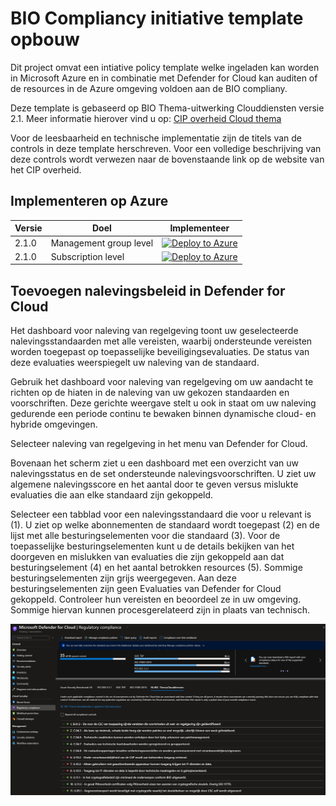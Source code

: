 # BIO Compliancy initiative template opbouw

Dit project omvat een intiative policy template welke ingeladen kan worden in Microsoft Azure en in combinatie met Defender for Cloud kan auditen of de resources in de Azure omgeving voldoen aan de BIO compliany.


Deze template is gebaseerd op BIO Thema-uitwerking Clouddiensten versie 2.1.
Meer informatie hierover vind u op: [CIP overheid Cloud thema](https://cip-overheid.nl/productcategorie%C3%ABn-en-worshops/producten/bio-en-thema-uitwerkingen/#Clouddiensten/) 

Voor de leesbaarheid en technische implementatie zijn de titels van de controls in deze template herschreven. Voor een volledige beschrijving van deze controls wordt verwezen naar de bovenstaande link op de website van het CIP overheid.

## Implementeren op Azure

| Versie | Doel | Implementeer |
|---|---|---|
| 2.1.0 | Management group level | [![Deploy to Azure](https://aka.ms/deploytoazurebutton)](https://portal.azure.com/#create/Microsoft.Template/uri/https%3A%2F%2Fraw.githubusercontent.com%2FAzure%2FBio-Compliancy%2Fmain%2FARM%2FBIO-azuredeploy.json) |
| 2.1.0 | Subscription level | [![Deploy to Azure](https://aka.ms/deploytoazurebutton)](https://portal.azure.com/#create/Microsoft.Template/uri/https%3A%2F%2Fraw.githubusercontent.com%2FAzure%2FBio-Compliancy%2Fmain%2FARM%2FBIO-azuredeploy.json) |

## Toevoegen nalevingsbeleid in Defender for Cloud

Het dashboard voor naleving van regelgeving toont uw geselecteerde nalevingsstandaarden met alle vereisten, waarbij ondersteunde vereisten worden toegepast op toepasselijke beveiligingsevaluaties. De status van deze evaluaties weerspiegelt uw naleving van de standaard.

Gebruik het dashboard voor naleving van regelgeving om uw aandacht te richten op de hiaten in de naleving van uw gekozen standaarden en voorschriften. Deze gerichte weergave stelt u ook in staat om uw naleving gedurende een periode continu te bewaken binnen dynamische cloud- en hybride omgevingen.

Selecteer naleving van regelgeving in het menu van Defender for Cloud.

Bovenaan het scherm ziet u een dashboard met een overzicht van uw nalevingsstatus en de set ondersteunde nalevingsvoorschriften. U ziet uw algemene nalevingsscore en het aantal door te geven versus mislukte evaluaties die aan elke standaard zijn gekoppeld.

Selecteer een tabblad voor een nalevingsstandaard die voor u relevant is (1). U ziet op welke abonnementen de standaard wordt toegepast (2) en de lijst met alle besturingselementen voor die standaard (3). Voor de toepasselijke besturingselementen kunt u de details bekijken van het doorgeven en mislukken van evaluaties die zijn gekoppeld aan dat besturingselement (4) en het aantal betrokken resources (5). Sommige besturingselementen zijn grijs weergegeven. Aan deze besturingselementen zijn geen Evaluaties van Defender for Cloud gekoppeld. Controleer hun vereisten en beoordeel ze in uw omgeving. Sommige hiervan kunnen procesgerelateerd zijn in plaats van technisch.

![alt text](https://github.com/Azure/Bio-Compliancy/blob/main/media/BIO-compliancy-example.png?raw=true "BIO compliancy example")
